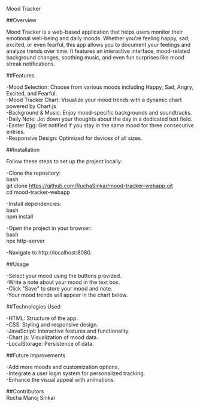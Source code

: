 Mood Tracker

##Overview

Mood Tracker is a web-based application that helps users monitor their emotional well-being and daily moods. Whether you're feeling happy, sad, excited, or even fearful, this app allows you to document your feelings and analyze trends over time. It features an interactive interface, mood-related background changes, soothing music, and even fun surprises like mood streak notifications.

##Features

-Mood Selection: Choose from various moods including Happy, Sad, Angry, Excited, and Fearful.  
-Mood Tracker Chart: Visualize your mood trends with a dynamic chart powered by Chart.js  
-Background & Music: Enjoy mood-specific backgrounds and soundtracks.  
-Daily Note: Jot down your thoughts about the day in a dedicated text field.  
-Easter Egg: Get notified if you stay in the same mood for three consecutive entries.  
-Responsive Design: Optimized for devices of all sizes.  

##Installation

Follow these steps to set up the project locally:  

-Clone the repository:  
bash  
git clone https://github.com/RuchaSinkar/mood-tracker-webapp.git  
cd mood-tracker-webapp  

-Install dependencies:  
bash  
npm install  

-Open the project in your browser:  
bash  
npx http-server  

-Navigate to http://localhost:8080.  

##Usage  

-Select your mood using the buttons provided.   
-Write a note about your mood in the text box.  
-Click "Save" to store your mood and note.  
-Your mood trends will appear in the chart below.  

##Technologies Used  

-HTML: Structure of the app.  
-CSS: Styling and responsive design.  
-JavaScript: Interactive features and functionality.  
-Chart.js: Visualization of mood data.  
-LocalStorage: Persistence of data.  

##Future Improvements  

-Add more moods and customization options.  
-Integrate a user login system for personalized tracking.  
-Enhance the visual appeal with animations.  

##Contributors  
Rucha Manoj Sinkar  
